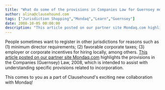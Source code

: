 ```yaml
---
title: "What do some of the provisions in Companies Law for Guernsey mean?"
author: alina@clausehound.com
tags: ["Jurisdiction Shopping","Mondaq","Learn","Guernsey"]
date: 2008-10-05 00:00:00
description: "This article posted on our partner site Mondaq.com highlights the provisions in the Companies (Guernsey) Law, 2008, which is intended to assist with understanding specific provisions related to incor..."
---
```


People sometimes want to register in other jurisdictions for reasons such as (1) minimum director requirements; (2) favorable corporate taxes; (3) employer or corporate incentives for hiring locally, among others. [This article posted on our partner site Mondaq.com](http://www.mondaq.com/guernsey/x/66744/offshore+company+formation/New+Companies+Law+Memorandum+Or+Articles+Of+Incorporation+Provisions+Which+Can+Be+Displaced+Or+Supplemented) highlights the provisions in the Companies (Guernsey) Law, 2008, which is intended to assist with understanding specific provisions related to incorporation.

This comes to you as a part of Clausehound's exciting new collaboration with Mondaq!
